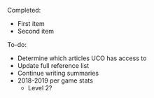 Completed:
- First item
- Second item

To-do:
- Determine which articles UCO has access to 
- Update full reference list
- Continue writing summaries
- 2018-2019 per game stats
    - Level 2?
